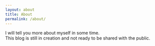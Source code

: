 ```yaml
---
layout: about
title: About
permalink: /about/
---
```


I will tell you more about myself in some time.  
This blog is still in creation and not ready to be shared with the public.
